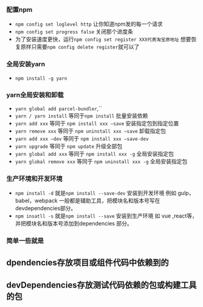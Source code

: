 ### 配置npm
- `npm config set loglevel http` 让你知道npm发的每一个请求
- `npm config set progress false` 关闭那个进度条
- 为了安装速度更快，运行`npm config set register XXX代表淘宝原地址` 想要恢复原样只需要`npm config delete register`就可以了
### 全局安装yarn
- `npm install -g yarn`
### yarn全局安装和卸载
- `yarn global add parcel-bundler`,``
- `yarn / yarn install` 等同于`npm install` 批量安装依赖
- `yarn add xxx` 等同于 `npm install xxx —save` 安装指定包到指定位置
- `yarn remove xxx` 等同于 `npm uninstall xxx —save` 卸载指定包
- `yarn add xxx —dev` 等同于 `npm install xxx —save-dev`
- `yarn upgrade` 等同于 `npm update` 升级全部包
- `yarn global add xxx` 等同于 `npm install xxx -g` 全局安装指定包
- `yarn global remove xxx` 等同于 `npm uninstall xxx -g` 全局安装指定包
### 生产环境和开发环境
- `npm install -d` 就是`npm install --save-dev` 安装到开发环境 例如 gulp，babel，webpack 一般都是辅助工具，把模块名和版本号写在devdependencies部分。
- `npm insatll -s` 就是`npm install --save`  安装到生产环境 如 vue ,react等，并把模块名和版本号添加到dependencies 部分。
### 简单一些就是
## dpendencies存放项目或组件代码中依赖到的
## devDependencies存放测试代码依赖的包或构建工具的包

